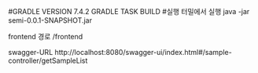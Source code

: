 #GRADLE VERSION 
7.4.2 GRADLE TASK BUILD
#실행
터밀에서 실행 java -jar semi-0.0.1-SNAPSHOT.jar

frontend 경로
/frontend

swagger-URL
http://localhost:8080/swagger-ui/index.html#/sample-controller/getSampleList
